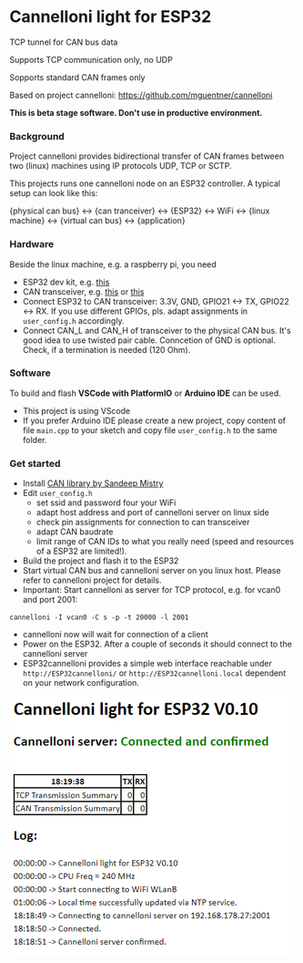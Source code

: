 # Cannelloni light for ESP32
TCP tunnel for CAN bus data

Supports TCP communication only, no UDP

Sopports standard CAN frames only

Based on project cannelloni: https://github.com/mguentner/cannelloni 

**This is beta stage software. Don't use in productive environment.**

### Background
Project cannelloni provides bidirectional transfer of CAN frames between two (linux) machines using IP protocols UDP, TCP or SCTP.

This projects runs one cannelloni node on an ESP32 controller. A typical setup can look like this:

{physical can bus} <-> {can tranceiver} <-> {ESP32} <-> WiFi <-> {linux machine} <-> {virtual can bus} <-> {application}

### Hardware
Beside the linux machine, e.g. a raspberry pi, you need
* ESP32 dev kit, e.g. [this](https://www.amazon.de/KeeYees-Bluetooth-Internet-Entwicklungsboard-ESP-WROOM-32/dp/B08TBPBJGV/ref=sr_1_29?dib=eyJ2IjoiMSJ9.lvAmX3kb20wVzwOkSJ5hlSNOy-PoBZzuEBRa2NwVxMRxKaE688RLmv0bySbHAKxoo-viHSg8CteSxoe3mpZrma77IpbtpY0u-lcrSfwFv3TIBg_yADvP-qeyj_wWHWb5tpkd63Hl9p8SJWzoop4SZL-36f2JKBj7ki4AEuRaET4qRodsU4dwoOL0F3kaAKUp75cPhNG9O7HYieLHN-sY4_aO-UY-4Oecz-zjgekEXkqK_AcFu2Gq3dsRJIoNQ3Fz9KVSzwxGxK3byTMPbUtn7J0lNiVrXdzpUeCpOwNaTKc.5PxPgAt0FpAP4RR0V_t3JdMtFp5HpWN0pIcxk42lHk0&dib_tag=se&keywords=keeyees&qid=1709743502&sr=8-29)
* CAN transceiver, e.g. [this](https://www.amazon.de/ICQUANZX-SN65HVD230-CAN-Bus-Modul-Kommunikationsmodul-CAN-Bus-Transceiver/dp/B07VG3Z9GT/ref=sr_1_3_pp?__mk_de_DE=%C3%85M%C3%85%C5%BD%C3%95%C3%91&crid=1V7BTY599BDBS&dib=eyJ2IjoiMSJ9.alIvsaUcyWUnd_60uU5R-4tn3sHJysON1mAGKVyYd1sn52M7W2Smr7i7RAF2CNzvvsFgtVPh2GT_H6UC8NLeL3FVj0O8K6J8CnDkU-lqNhjV8q6QsfiQgkV8jZ_IUWeP7CGqVvcs5eorV6RSmKVJjKKdDZBRvM3kjK9v3BWng2qXfnq5CA8JHbvxm_6z3XqLV7snJ6aS688xOKCUG-SUCb_tn3Z4LPH2eikifLEfLNTgNjcs1BcIQfE_TMw8Fdo7-1gcp8ih4gE_fu3GSuA8aDdzca9LipnVfu7dSePxNFE._vHhuKTrXBHio4s0kNWiIHI-qenhF9AlIw90WmkvnTQ&dib_tag=se&keywords=SN65HVD230&qid=1709743461&s=ce-de&sprefix=sn65hvd230%2Celectronics%2C183&sr=1-3) or [this](https://www.amazon.de/SN65HVD230-Transmitter-PCA82C250-Protection-Automotive/dp/B0C4Y79KTD/ref=sr_1_3?__mk_de_DE=%C3%85M%C3%85%C5%BD%C3%95%C3%91&crid=1V7BTY599BDBS&dib=eyJ2IjoiMSJ9.alIvsaUcyWUnd_60uU5R-4tn3sHJysON1mAGKVyYd1sn52M7W2Smr7i7RAF2CNzvvsFgtVPh2GT_H6UC8NLeL3FVj0O8K6J8CnDkU-lqNhjV8q6QsfiQgkV8jZ_IUWeP7CGqVvcs5eorV6RSmKVJjKKdDZBRvM3kjK9v3BWng2qXfnq5CA8JHbvxm_6z3XqLV7snJ6aS688xOKCUG-SUCb_tn3Z4LPH2eikifLEfLNTgNjcs1BcIQfE_TMw8Fdo7-1gcp8ih4gE_fu3GSuA8aDdzca9LipnVfu7dSePxNFE._vHhuKTrXBHio4s0kNWiIHI-qenhF9AlIw90WmkvnTQ&dib_tag=se&keywords=SN65HVD230&qid=1709741737&s=ce-de&sprefix=sn65hvd230%2Celectronics%2C183&sr=1-3)
* Connect ESP32 to CAN transceiver: 3.3V, GND, GPIO21 <-> TX, GPIO22 <-> RX. If you use different GPIOs, pls. adapt assignments in `user_config.h` accordingly.
* Connect CAN_L and CAN_H of transceiver to the physical CAN bus. It's good idea to use twisted pair cable. Conncetion of GND is optional. Check, if a termination is needed (120 Ohm).

### Software
To build and flash **VSCode with PlatformIO** or **Arduino IDE** can be used.
* This project is using VScode
* If you prefer Arduino IDE please create a new project, copy content of file `main.cpp` to your sketch and copy file `user_config.h` to the same folder.

### Get started
* Install [CAN library by Sandeep Mistry](https://github.com/sandeepmistry/arduino-CAN/blob/master/README.md)
* Edit `user_config.h`
    * set ssid and password four your WiFi
    * adapt host address and port of cannelloni server on linux side
    * check pin assignments for connection to can transceiver
    * adapt CAN baudrate
    * limit range of CAN IDs to what you really need (speed and resources of a ESP32 are limited!). 
* Build the project and flash it to the ESP32
* Start virtual CAN bus and cannelloni server on you linux host. Please refer to cannelloni project for details.
* Important: Start cannelloni as server for TCP protocol, e.g. for vcan0 and port 2001:
```
cannelloni -I vcan0 -C s -p -t 20000 -l 2001
```
* cannelloni now will wait for connection of a client
* Power on the ESP32. After a couple of seconds it should connect to the cannelloni server
* ESP32cannelloni provides a simple web interface reachable under `http://ESP32cannelloni/` or `http://ESP32cannelloni.local` dependent on your network configuration.

![web interface](image.png)